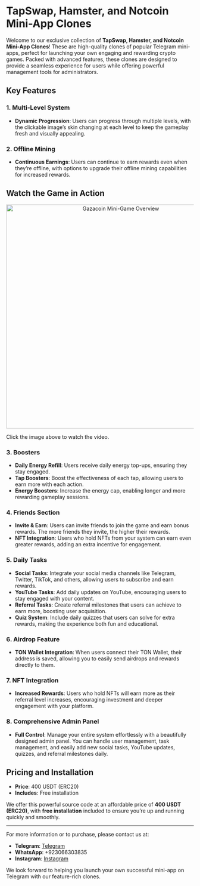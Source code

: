 # TapSwap, Hamster, and Notcoin Mini-App Clones

Welcome to our exclusive collection of **TapSwap, Hamster, and Notcoin Mini-App Clones**! These are high-quality clones of popular Telegram mini-apps, perfect for launching your own engaging and rewarding crypto games. Packed with advanced features, these clones are designed to provide a seamless experience for users while offering powerful management tools for administrators.

## Key Features

### 1. Multi-Level System
- **Dynamic Progression**: Users can progress through multiple levels, with the clickable image’s skin changing at each level to keep the gameplay fresh and visually appealing.

### 2. Offline Mining
- **Continuous Earnings**: Users can continue to earn rewards even when they’re offline, with options to upgrade their offline mining capabilities for increased rewards.

## Watch the Game in Action

<p align="center">
  <a href="https://www.youtube.com/watch?v=U6bFDPL6AmM&t=154s" target="_blank">
    <img src="https://img.youtube.com/vi/U6bFDPL6AmM/0.jpg" alt="Gazacoin Mini-Game Overview" width="600" />
  </a>
</p>

Click the image above to watch the video.


### 3. Boosters
- **Daily Energy Refill**: Users receive daily energy top-ups, ensuring they stay engaged.
- **Tap Boosters**: Boost the effectiveness of each tap, allowing users to earn more with each action.
- **Energy Boosters**: Increase the energy cap, enabling longer and more rewarding gameplay sessions.

### 4. Friends Section
- **Invite & Earn**: Users can invite friends to join the game and earn bonus rewards. The more friends they invite, the higher their rewards.
- **NFT Integration**: Users who hold NFTs from your system can earn even greater rewards, adding an extra incentive for engagement.

### 5. Daily Tasks
- **Social Tasks**: Integrate your social media channels like Telegram, Twitter, TikTok, and others, allowing users to subscribe and earn rewards.
- **YouTube Tasks**: Add daily updates on YouTube, encouraging users to stay engaged with your content.
- **Referral Tasks**: Create referral milestones that users can achieve to earn more, boosting user acquisition.
- **Quiz System**: Include daily quizzes that users can solve for extra rewards, making the experience both fun and educational.

### 6. Airdrop Feature
- **TON Wallet Integration**: When users connect their TON Wallet, their address is saved, allowing you to easily send airdrops and rewards directly to them.

### 7. NFT Integration
- **Increased Rewards**: Users who hold NFTs will earn more as their referral level increases, encouraging investment and deeper engagement with your platform.

### 8. Comprehensive Admin Panel
- **Full Control**: Manage your entire system effortlessly with a beautifully designed admin panel. You can handle user management, task management, and easily add new social tasks, YouTube updates, quizzes, and referral milestones daily.

## Pricing and Installation

- **Price**: 400 USDT (ERC20)
- **Includes**: Free installation

We offer this powerful source code at an affordable price of **400 USDT (ERC20)**, with **free installation** included to ensure you’re up and running quickly and smoothly.

---

For more information or to purchase, please contact us at:
- **Telegram**: [Telegram](https://web.telegram.org/a/)
- **WhatsApp**: +923066303835
- **Instagram**: [Instagram](https://www.instagram.com/chainsoft_officiall/)

We look forward to helping you launch your own successful mini-app on Telegram with our feature-rich clones.
